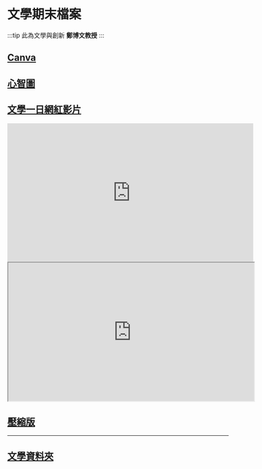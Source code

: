 文學期末檔案
===
:::tip
此為文學與創新 **鄭博文教授**
:::
## [Canva](https://brid.gq/wcf)

## [心智圖](https://brid.gq/w-final-pic)

## [文學一日網紅影片](https://youtu.be/vFX139DG458)
<iframe width="560" height="315" src="https://www.youtube.com/embed/vFX139DG458" title="YouTube video player" frameborder="0" allow="accelerometer; autoplay; clipboard-write; encrypted-media; gyroscope; picture-in-picture" allowfullscreen></iframe>  




<iframe width="560" height="315" loading="lazy" 
    src="https:&#x2F;&#x2F;www.canva.com&#x2F;design&#x2F;DAFVwrNYjL8&#x2F;view?embed" allowfullscreen="allowfullscreen" allow="fullscreen">
</iframe>





## [壓縮版](https://drive.brid.cf/1.5%20%E6%96%87%E5%AD%B8%E8%88%87%E5%89%B5%E6%96%B0%20-%20%E5%89%B5%E6%84%8F%E6%80%9D%E8%80%83/Week%207.1%20%E6%A0%A1%E5%A4%96%E5%8F%83%E8%A8%AA+%20%E4%B8%80%E6%97%A5%E7%B6%B2%E7%B4%85%E6%88%90%E5%93%81/%E5%BD%B1%E7%89%87/output4.mp4)

----

## [文學資料夾](https://drive.brid.cf/1.5%20%E6%96%87%E5%AD%B8%E8%88%87%E5%89%B5%E6%96%B0%20-%20%E5%89%B5%E6%84%8F%E6%80%9D%E8%80%83)
